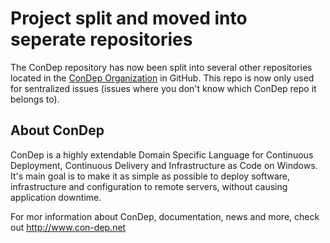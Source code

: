 Project split and moved into seperate repositories
==================================================
The ConDep repository has now been split into several other repositories located in the [ConDep Organization](https://github.com/condep/) in GitHub. This repo is now only used for sentralized issues (issues where you don't know which ConDep repo it belongs to).

About ConDep
------------

ConDep is a highly extendable Domain Specific Language for Continuous Deployment, Continuous Delivery and Infrastructure as Code on Windows. It's main goal is to make it as simple as possible to deploy software, infrastructure and configuration to remote servers, without causing application downtime.

For mor information about ConDep, documentation, news and more, check out http://www.con-dep.net
